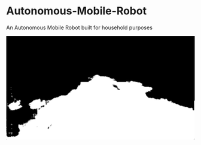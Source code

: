 # Autonomous-Mobile-Robot
An Autonomous Mobile Robot built for household purposes

![alt text](https://github.com/pvrohin/erfnet_pytorch/blob/master/eval/binary_seg.png?raw=true)
